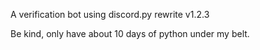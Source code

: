 A verification bot using discord.py rewrite v1.2.3

Be kind, only have about 10 days of python under my belt.